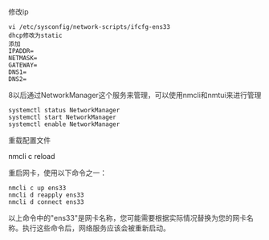 <font style="color:rgb(51, 51, 51);">修改ip</font>

```plain
vi /etc/sysconfig/network-scripts/ifcfg-ens33
dhcp修改为static
添加
IPADDR=
NETMASK=
GATEWAY=
DNS1=
DNS2=
```

<font style="color:rgb(51, 51, 51);">8以后通过NetworkManager这个服务来管理，可以使用nmcli和nmtui来进行管理</font>

```plain
systemctl status NetworkManager
systemctl start NetworkManager
systemctl enable NetworkManager
```

<font style="color:rgb(51, 51, 51);">重载配置文件</font>

nmcli c reload

<font style="color:rgb(51, 51, 51);">重启网卡，使用以下命令之一：</font>

```plain
nmcli c up ens33  
nmcli d reapply ens33  
nmcli d connect ens33
```

<font style="color:rgb(51, 51, 51);">以上命令中的"ens33"是网卡名称，您可能需要根据实际情况替换为您的网卡名称。执行这些命令后，网络服务应该会被重新启动。</font>

